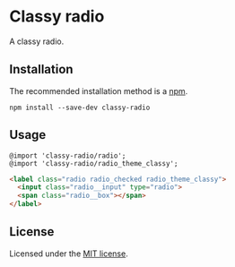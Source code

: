 # Classy radio

A classy radio.

## Installation

The recommended installation method is a [npm](https://www.npmjs.com/).

```shell
npm install --save-dev classy-radio
```

## Usage

```less
@import 'classy-radio/radio';
@import 'classy-radio/radio_theme_classy';
```

```html
<label class="radio radio_checked radio_theme_classy">
  <input class="radio__input" type="radio">
  <span class="radio__box"></span>
</label>
```

## License

Licensed under the [MIT license](http://mit-license.org/vitalk).
